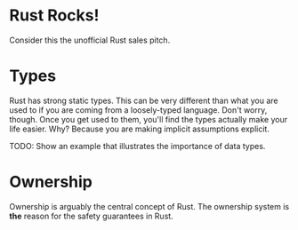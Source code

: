 # Rust Rocks!

Consider this the unofficial Rust sales pitch.

# Types

Rust has strong static types. This can be very different than what you are used to if you are coming from a loosely-typed language. Don't worry, though. Once you get used to them, you'll find the types actually make your life easier. Why? Because you are making implicit assumptions explicit.

TODO: Show an example that illustrates the importance of data types.

# Ownership

Ownership is arguably the central concept of Rust. The ownership system is __the__ reason for the safety guarantees in Rust.
